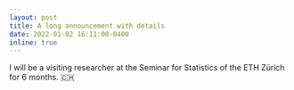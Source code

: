 ```yaml
---
layout: post
title: A long announcement with details
date: 2022-01-02 16:11:00-0400
inline: true
---
```


I will be a visiting researcher at the Seminar for Statistics of the ETH Zürich for 6 months. 🇨🇭